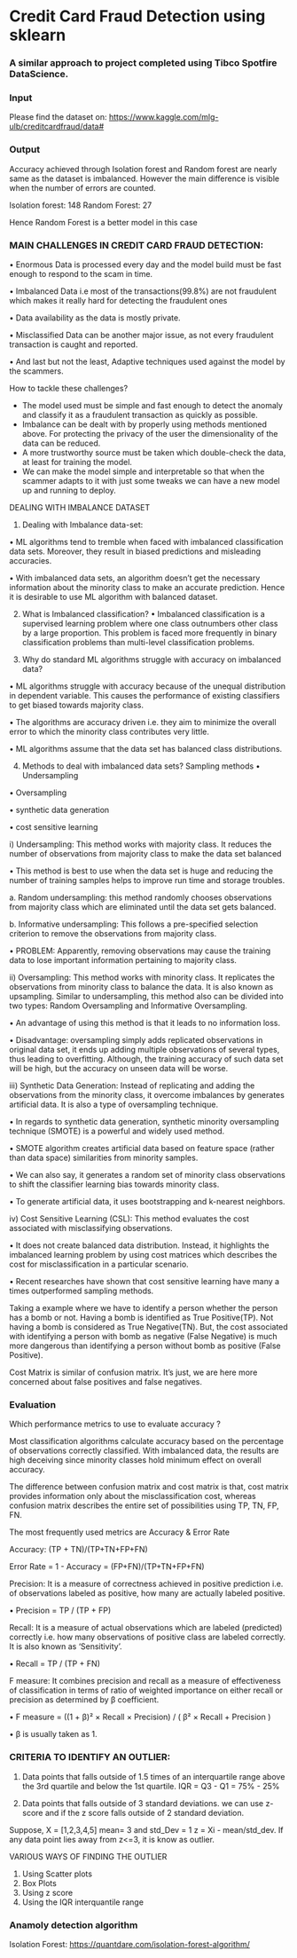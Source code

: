 # Credit Card Fraud Detection using sklearn
### A similar approach to project completed using Tibco Spotfire DataScience.

### Input
Please find the dataset on: https://www.kaggle.com/mlg-ulb/creditcardfraud/data#

### Output
Accuracy achieved through Isolation forest and Random forest are nearly same as the dataset is imbalanced. However the main difference is visible when the number of errors are counted.

Isolation forest: 148
Random Forest: 27

Hence Random Forest is a better model in this case

### MAIN CHALLENGES IN CREDIT CARD FRAUD DETECTION:

• Enormous Data is processed every day and the model build must be fast enough to respond to the scam in time.

• Imbalanced Data i.e most of the transactions(99.8%) are not fraudulent which makes it really hard for detecting the fraudulent ones

• Data availability as the data is mostly private.

• Misclassified Data can be another major issue, as not every fraudulent transaction is caught and reported.

• And last but not the least, Adaptive techniques used against the model by the scammers.

How to tackle these challenges?
* The model used must be simple and fast enough to detect the anomaly and classify it as a fraudulent transaction as quickly as possible.
* Imbalance can be dealt with by properly using methods mentioned above.
For protecting the privacy of the user the dimensionality of the data can be reduced.
* A more trustworthy source must be taken which double-check the data, at least for training the model.
* We can make the model simple and interpretable so that when the scammer adapts to it with just some tweaks we can have a new model up and running to deploy.


DEALING WITH IMBALANCE DATASET
1. Dealing with Imbalance data-set: 

• ML algorithms tend to tremble when faced with imbalanced classification data sets. Moreover, they result in biased predictions and misleading accuracies.

• With imbalanced data sets, an algorithm doesn’t get the necessary information about the minority class to make an accurate prediction. Hence it is desirable to use ML algorithm with balanced dataset.

2. What is Imbalanced classification?
• Imbalanced classification is a supervised learning problem where one class outnumbers other class by a large proportion. This problem is faced more frequently in binary classification problems than multi-level classification problems.

3. Why do standard ML algorithms struggle with accuracy on imbalanced data?

• ML algorithms struggle with accuracy because of the unequal distribution in dependent variable. This causes the performance of existing classifiers to get biased towards majority class.

• The algorithms are accuracy driven i.e. they aim to minimize the overall error to which the minority class contributes very little.

• ML algorithms assume that the data set has balanced class distributions.

4. Methods to deal with imbalanced data sets?
Sampling methods
• Undersampling

• Oversampling

• synthetic data generation

• cost sensitive learning

i) Undersampling: This method works with majority class. It reduces the number of observations from majority class to make the data set balanced

• This method is best to use when the data set is huge and reducing the number of training samples helps to improve run time and storage troubles.

a. Random undersampling: this method randomly chooses observations from majority class which are eliminated until the data set gets balanced.

b. Informative undersampling: This follows a pre-specified selection criterion to remove the observations from majority class.

• PROBLEM: Apparently, removing observations may cause the training data to lose important information pertaining to majority class.

ii) Oversampling: This method works with minority class. It replicates the observations from minority class to balance the data. It is also known as upsampling. Similar to undersampling, this method also can be divided into two types: Random Oversampling and Informative Oversampling.

• An advantage of using this method is that it leads to no information loss.

• Disadvantage: oversampling simply adds replicated observations in original data set, it ends up adding multiple observations of several types, thus leading to overfitting. Although, the training accuracy of such data set will be high, but the accuracy on unseen data will be worse.

iii) Synthetic Data Generation:  Instead of replicating and adding the observations from the minority class, it overcome imbalances by generates artificial data. It is also a type of oversampling technique.

• In regards to synthetic data generation, synthetic minority oversampling technique (SMOTE) is a powerful and widely used method.

• SMOTE algorithm creates artificial data based on feature space (rather than data space) similarities from minority samples.

• We can also say, it generates a random set of minority class observations to shift the classifier learning bias towards minority class.

• To generate artificial data, it uses bootstrapping and k-nearest neighbors.

iv) Cost Sensitive Learning (CSL): This method evaluates the cost associated with misclassifying observations. 

• It does not create balanced data distribution. Instead, it highlights the imbalanced learning problem by using cost matrices which describes the cost for misclassification in a particular scenario.

• Recent researches have shown that cost sensitive learning have many a times outperformed sampling methods.

Taking a example where we have to identify a person whether the person has a bomb or not.
Having a bomb is identified as True Positive(TP). Not having a bomb is considered as True Negative(TN). But, the cost associated with identifying a person with bomb as negative (False Negative) is much more dangerous than identifying a person without bomb as positive (False Positive).

Cost Matrix is similar of confusion matrix. It’s just, we are here more concerned about false positives and false negatives.

### Evaluation

Which performance metrics to use to evaluate accuracy ?

Most classification algorithms calculate accuracy based on the percentage of observations correctly classified. With imbalanced data, the results are high deceiving since minority classes hold minimum effect on overall accuracy.

The difference between confusion matrix and cost matrix is that, cost matrix provides information only about the misclassification cost, whereas confusion matrix describes the entire set of possibilities using TP, TN, FP, FN.

The most frequently used metrics are Accuracy & Error Rate

Accuracy: (TP + TN)/(TP+TN+FP+FN)

Error Rate = 1 - Accuracy = (FP+FN)/(TP+TN+FP+FN)

Precision: It is a measure of correctness achieved in positive prediction i.e. of observations labeled as positive, how many are actually labeled positive.

• Precision = TP / (TP + FP)

Recall: It is a measure of actual observations which are labeled (predicted) correctly i.e. how many observations of positive class are labeled correctly. It is also known as ‘Sensitivity’.

• Recall = TP / (TP + FN)

F measure: It combines precision and recall as a measure of effectiveness of classification in terms of ratio of weighted importance on either recall or precision as determined by β coefficient.

• F measure = ((1 + β)² × Recall × Precision) / ( β² × Recall + Precision )

• β is usually taken as 1.

### CRITERIA TO IDENTIFY AN OUTLIER:
1. Data points that falls outside of 1.5 times of an interquartile range above the 3rd quartile and below the 1st quartile.
IQR = Q3 - Q1
       = 75% - 25%

2. Data points that falls outside of 3 standard deviations. we can use z-score and if the z score falls outside of 2 standard deviation.

Suppose, X = [1,2,3,4,5] mean= 3 and std_Dev = 1
z = Xi - mean/std_dev. If any data point lies away from z<=3, it is know as outlier.

VARIOUS WAYS OF FINDING THE OUTLIER
1. Using Scatter plots
2. Box Plots
3. Using z score
4. Using the IQR interquantile range

### Anamoly detection algorithm
Isolation Forest: https://quantdare.com/isolation-forest-algorithm/
